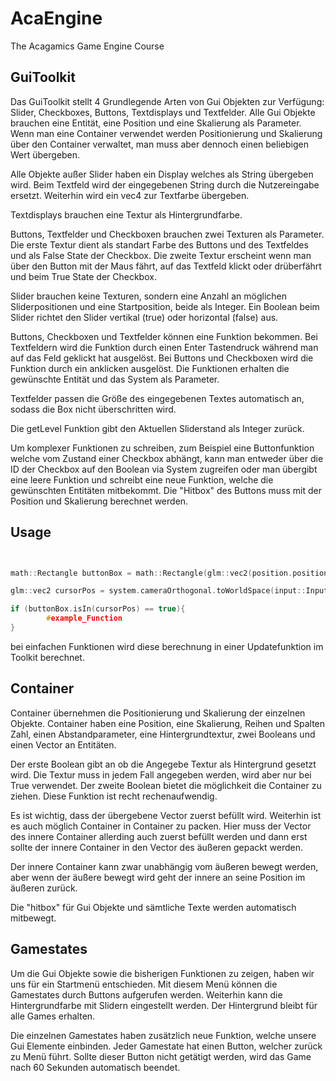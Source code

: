 # AcaEngine
The Acagamics Game Engine Course

## GuiToolkit

Das GuiToolkit stellt 4 Grundlegende Arten von Gui Objekten zur Verfügung: Slider, Checkboxes, Buttons, Textdisplays und Textfelder. 
Alle Gui Objekte brauchen eine Entität, eine Position und eine Skalierung als Parameter.
Wenn man eine Container verwendet werden Positionierung und Skalierung über den Container verwaltet, man muss aber dennoch einen beliebigen Wert übergeben.

Alle Objekte außer Slider haben ein Display welches als String übergeben wird. Beim Textfeld wird der eingegebenen String durch die Nutzereingabe ersetzt.
Weiterhin wird ein vec4 zur Textfarbe übergeben.

Textdisplays brauchen eine Textur als Hintergrundfarbe.

Buttons, Textfelder und Checkboxen brauchen zwei Texturen als Parameter.
Die erste Textur dient als standart Farbe des Buttons und des Textfeldes und als False State der Checkbox.
Die zweite Textur erscheint wenn man über den Button mit der Maus fährt, auf das Textfeld klickt oder drüberfährt und beim True State der Checkbox.

Slider brauchen keine Texturen, sondern eine Anzahl an möglichen Sliderpositionen und eine Startposition, beide als Integer.
Ein Boolean beim Slider richtet den Slider vertikal (true) oder horizontal (false) aus.

Buttons, Checkboxen und Textfelder können eine Funktion bekommen. Bei Textfeldern wird die Funktion durch einen Enter Tastendruck während man auf das Feld geklickt hat ausgelöst.
Bei Buttons und Checkboxen wird die Funktion durch ein anklicken ausgelöst.
Die Funktionen erhalten die gewünschte Entität und das System als Parameter.

Textfelder passen die Größe des eingegebenen Textes automatisch an, sodass die Box nicht überschritten wird.

Die getLevel Funktion gibt den Aktuellen Sliderstand als Integer zurück.

Um komplexer Funktionen zu schreiben, zum Beispiel eine Buttonfunktion welche vom Zustand einer Checkbox abhängt, kann man entweder über die ID der Checkbox auf den Boolean via System zugreifen
oder man übergibt eine leere Funktion und schreibt eine neue Funktion, welche die gewünschten Entitäten mitbekommt. Die "Hitbox" des Buttons muss mit der Position und Skalierung berechnet werden.


## Usage

```c++


math::Rectangle buttonBox = math::Rectangle(glm::vec2(position.position[0], position.position[1]), glm::vec2(position.position[0] + scale.scale[0], position.position[1] + scale.scale[1]));

glm::vec2 cursorPos = system.cameraOrthogonal.toWorldSpace(input::InputManager::getCursorPos());

if (buttonBox.isIn(cursorPos) == true){
        #example_Function
}

```

bei einfachen Funktionen wird diese berechnung in einer Updatefunktion im Toolkit berechnet.

## Container

Container übernehmen die Positionierung und Skalierung der einzelnen Objekte. Container haben eine Position, eine Skalierung,
Reihen und Spalten Zahl, einen Abstandparameter, eine Hintergrundtextur, zwei Booleans und einen Vector an Entitäten.

Der erste Boolean gibt an ob die Angegebe Textur als Hintergrund gesetzt wird. 
Die Textur muss in jedem Fall angegeben werden, wird aber nur bei True verwendet.
Der zweite Boolean bietet die möglichkeit die Container zu ziehen. Diese Funktion ist recht rechenaufwendig.

Es ist wichtig, dass der übergebene Vector zuerst befüllt wird. Weiterhin ist es auch möglich Container in Container zu packen.
Hier muss der Vector des innere Container allerding auch zuerst befüllt werden und dann erst sollte der innere Container in den Vector des äußeren gepackt werden.

Der innere Container kann zwar unabhängig vom äußeren bewegt werden, aber wenn der äußere bewegt wird geht der innere an seine Position im äußeren zurück.

Die "hitbox" für Gui Objekte und sämtliche Texte werden automatisch mitbewegt.

## Gamestates

Um die Gui Objekte sowie die bisherigen Funktionen zu zeigen, haben wir uns für ein Startmenü entschieden.
Mit diesem Menü können die Gamestates durch Buttons aufgerufen werden.
Weiterhin kann die Hintergrundfarbe mit Slidern eingestellt werden. 
Der Hintergrund bleibt für alle Games erhalten.

Die einzelnen Gamestates haben zusätzlich neue Funktion, welche unsere Gui Elemente einbinden.
Jeder Gamestate hat einen Button, welcher zurück zu Menü führt.
Sollte dieser Button nicht getätigt werden, wird das Game nach 60 Sekunden automatisch beendet.




 

